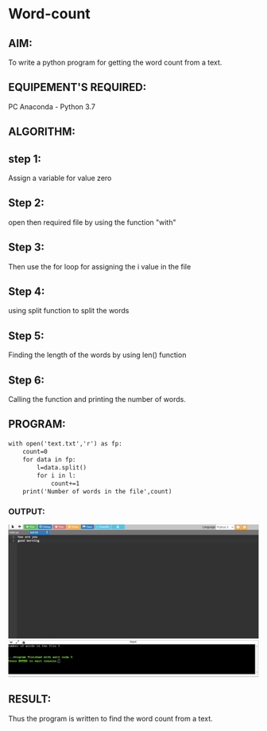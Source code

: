 # Word-count
## AIM:
To write a python program for getting the word count from a text.
## EQUIPEMENT'S REQUIRED: 
PC
Anaconda - Python 3.7
## ALGORITHM: 
## step 1:
Assign a variable for value zero

## Step 2:
open then required file by using the function "with"

## Step 3:
Then use the for loop for assigning the i value in the file

## Step 4:
using split function to split the words

## Step 5:
Finding the length of the words by using len() function

## Step 6:
Calling the function and printing the number of words.

## PROGRAM:

```
with open('text.txt','r') as fp:
    count=0
    for data in fp:
        l=data.split()
        for i in l:
            count+=1
    print('Number of words in the file',count)
```

### OUTPUT:

![](op.png)
![](op2.png)



## RESULT:
Thus the program is written to find the word count from a text.
